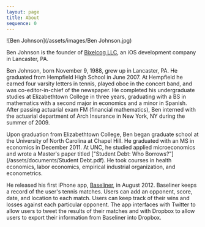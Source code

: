 ```yaml
---
layout: page
title: About
sequence: 0
---
```


![Ben Johnson](/assets/images/Ben Johnson.jpg)

Ben Johnson is the founder of [Bixelcog LLC](http://www.bixelcog.com), an iOS development company in Lancaster, PA.

Ben Johnson, born November 9, 1988, grew up in Lancaster, PA. He graduated from Hempfield High School in June 2007. At Hempfield he earned four varsity letters in tennis, played oboe in the concert band, and was co-editor-in-chief of the newspaper. He completed his undergraduate studies at Elizabethtown College in three years, graduating with a BS in mathematics with a second major in economics and a minor in Spanish. After passing actuarial exam FM (financial mathematics), Ben interned with the actuarial department of Arch Insurance in New York, NY during the summer of 2009.

Upon graduation from Elizabethtown College, Ben began graduate school at the University of North Carolina at Chapel Hill. He graduated with an MS in economics in December 2011. At UNC, he studied applied microeconomics and wrote a Master's paper titled ["Student Debt: Who Borrows?"](/assets/documents/Student Debt.pdf). He took courses in health economics, labor economics, empirical industrial organization, and econometrics.

He released his first iPhone app, [Baseliner](http://www.bixelcog.com/work/baseliner), in August 2012. Baseliner keeps a record of the user's tennis matches. Users can add an opponent, score, date, and location to each match. Users can keep track of their wins and losses against each particular opponent. The app interfaces with Twitter to allow users to tweet the results of their matches and with Dropbox to allow users to export their information from Baseliner into Dropbox.
